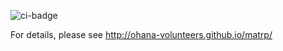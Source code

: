 ![ci-badge](https://github.com/ics-software-engineering/matrp/workflows/ci-matrp/badge.svg)

For details, please see http://ohana-volunteers.github.io/matrp/
